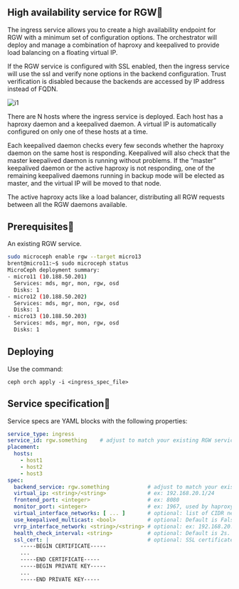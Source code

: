 # **[](https://docs.ceph.com/en/reef/cephadm/services/rgw/#high-availability-service-for-rgw)**

## High availability service for RGW

The ingress service allows you to create a high availability endpoint for RGW with a minimum set of configuration options. The orchestrator will deploy and manage a combination of haproxy and keepalived to provide load balancing on a floating virtual IP.

If the RGW service is configured with SSL enabled, then the ingress service will use the ssl and verify none options in the backend configuration. Trust verification is disabled because the backends are accessed by IP address instead of FQDN.

![i1](https://docs.ceph.com/en/reef/_images/HAProxy_for_RGW.svg)

There are N hosts where the ingress service is deployed. Each host has a haproxy daemon and a keepalived daemon. A virtual IP is automatically configured on only one of these hosts at a time.

Each keepalived daemon checks every few seconds whether the haproxy daemon on the same host is responding. Keepalived will also check that the master keepalived daemon is running without problems. If the “master” keepalived daemon or the active haproxy is not responding, one of the remaining keepalived daemons running in backup mode will be elected as master, and the virtual IP will be moved to that node.

The active haproxy acts like a load balancer, distributing all RGW requests between all the RGW daemons available.

## Prerequisites

An existing RGW service.

```bash
sudo microceph enable rgw --target micro13
brent@micro11:~$ sudo microceph status
MicroCeph deployment summary:
- micro11 (10.188.50.201)
  Services: mds, mgr, mon, rgw, osd
  Disks: 1
- micro12 (10.188.50.202)
  Services: mds, mgr, mon, rgw, osd
  Disks: 1
- micro13 (10.188.50.203)
  Services: mds, mgr, mon, rgw, osd
  Disks: 1
```

## Deploying

Use the command:

`ceph orch apply -i <ingress_spec_file>`

## Service specification

Service specs are YAML blocks with the following properties:

```yaml
service_type: ingress
service_id: rgw.something    # adjust to match your existing RGW service
placement:
  hosts:
    - host1
    - host2
    - host3
spec:
  backend_service: rgw.something            # adjust to match your existing RGW service
  virtual_ip: <string>/<string>             # ex: 192.168.20.1/24
  frontend_port: <integer>                  # ex: 8080
  monitor_port: <integer>                   # ex: 1967, used by haproxy for load balancer status
  virtual_interface_networks: [ ... ]       # optional: list of CIDR networks
  use_keepalived_multicast: <bool>          # optional: Default is False.
  vrrp_interface_network: <string>/<string> # optional: ex: 192.168.20.0/24
  health_check_interval: <string>           # optional: Default is 2s.
  ssl_cert: |                               # optional: SSL certificate and key
    -----BEGIN CERTIFICATE-----
    ...
    -----END CERTIFICATE-----
    -----BEGIN PRIVATE KEY-----
    ...
    -----END PRIVATE KEY-----
```
